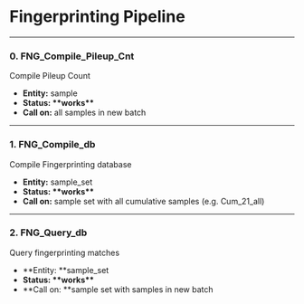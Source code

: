 # Fingerprinting Pipeline

---

### 0. FNG\_Compile\_Pileup\_Cnt

Compile Pileup Count

* **Entity:** sample
* **Status: \*\*works\*\***
* **Call on:** all samples in new batch

---

### 1. FNG\_Compile\_db

Compile Fingerprinting database

* **Entity:** sample\_set
* **Status: \*\*works\*\***
* **Call on:** sample set with all cumulative samples \(e.g. Cum\_21\_all\)

---

### 2. FNG\_Query\_db

Query fingerprinting matches

* **Entity: **sample\_set
* **Status: \*\*works\*\***
* **Call on: **sample set with samples in new batch 



